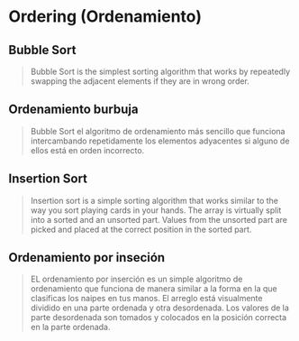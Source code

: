 # Ordering (Ordenamiento)
## Bubble Sort 

 > Bubble Sort is the simplest sorting algorithm that works by repeatedly swapping the adjacent elements if they are in 
 > wrong order.
 
 ## Ordenamiento burbuja 
 > Bubble Sort  el algoritmo de ordenamiento más sencillo que funciona intercambando repetidamente los elementos adyacentes si alguno de ellos está en orden incorrecto.


## Insertion Sort
 
 > Insertion sort is a simple sorting algorithm that works similar to the way you sort playing cards in your hands. The array is virtually split into a sorted and an unsorted part. Values from the unsorted part are picked and placed at the correct position in the sorted part.

## Ordenamiento por inseción

 > EL ordenamiento por inserción es un simple algoritmo de ordenamiento que funciona de manera similar a la forma en la que clasificas los naipes en tus manos. El arreglo está visualmente dividido en una parte ordenada y otra desordenada. Los valores de la parte desordenada son tomados y colocados en la posición correcta en la parte ordenada.
